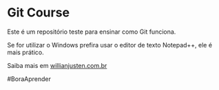 # Git Course

Este é um repositório teste para ensinar como Git funciona.

Se for utilizar o Windows prefira usar o editor de texto Notepad++, ele é mais prático.

Saiba mais em [willianjusten.com.br](http://willianjusten.teachable.com/p/git-e-github-para-iniciantes)

#BoraAprender